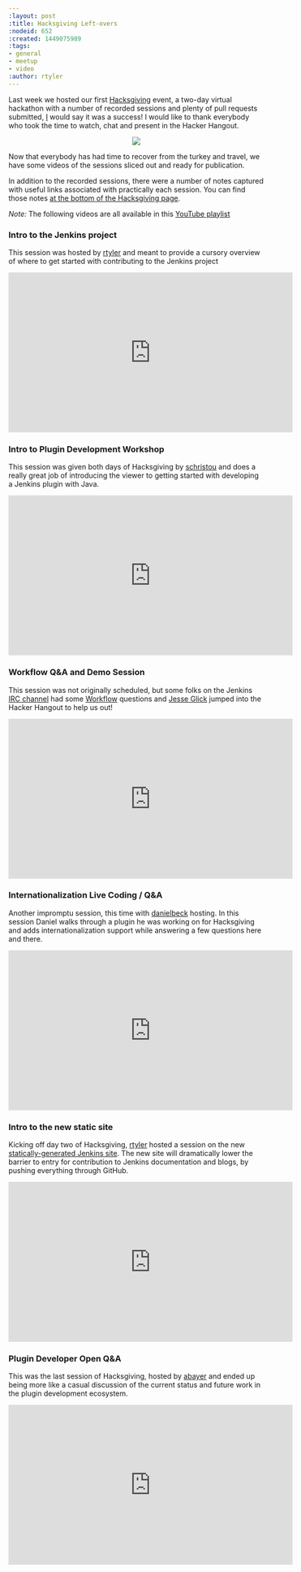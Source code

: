 ```yaml
---
:layout: post
:title: Hacksgiving Left-overs
:nodeid: 652
:created: 1449075989
:tags:
- general
- meetup
- video
:author: rtyler
---
```

Last week we hosted our first [Hacksgiving](https://wiki.jenkins-ci.org/display/JENKINS/Hacksgiving+2015) event, a two-day virtual hackathon with a number of recorded sessions and plenty of pull requests submitted, [I](https://github.com/rtyler) would say it was a success! I would like to thank everybody who took the time to watch, chat and present in the Hacker Hangout. 


<center><img src="https://agentdero.cachefly.net/continuousblog/hacksgiving-platter.png"/></center>


Now that everybody has had time to recover from the turkey and travel, we have some videos of the sessions sliced out and ready for publication.

In addition to the recorded sessions, there were a number of notes captured with useful links associated with practically each session. You can find those notes [at the bottom of the Hacksgiving page](https://wiki.jenkins-ci.org/display/JENKINS/Hacksgiving+2015#Hacksgiving2015-HacksgivingNotes).

*Note:* The following videos are all available in this [YouTube playlist](https://www.youtube.com/playlist?list=PLN7ajX_VdyaOX2dHsUpLGUMewG_TFdsP2)

### Intro to the Jenkins project

This session was hosted by [rtyler](https://github.com/rtyler) and meant to provide a cursory overview of where to get started with contributing to the Jenkins project


<center>
<iframe width="560" height="315" src="https://www.youtube-nocookie.com/embed/RV_VqY3H1II?list=PLN7ajX_VdyaOX2dHsUpLGUMewG_TFdsP2" frameborder="0" allowfullscreen></iframe>
</center>


### Intro to Plugin Development Workshop

This session was given both days of Hacksgiving by [schristou](https://github.com/christ66) and does a really great job of introducing the viewer to getting started with developing a Jenkins plugin with Java.


<center>
<iframe width="560" height="315" src="https://www.youtube-nocookie.com/embed/eUzYZZsNBIA?list=PLN7ajX_VdyaOX2dHsUpLGUMewG_TFdsP2" frameborder="0" allowfullscreen></iframe>
</center>



### Workflow Q&A and Demo Session

This session was not originally scheduled, but some folks on the Jenkins [IRC channel](https://wiki.jenkins-ci.org/display/JENKINS/IRC+Channel) had some [Workflow](https://github.com/jenkinsci/workflow-plugin) questions and [Jesse Glick](https://github.com/jglick) jumped into the Hacker Hangout to help us out!


<center>
<iframe width="560" height="315" src="https://www.youtube-nocookie.com/embed/-b4MdGAvUz0?list=PLN7ajX_VdyaOX2dHsUpLGUMewG_TFdsP2" frameborder="0" allowfullscreen></iframe>
</center>


### Internationalization Live Coding / Q&A

Another impromptu session, this time with [danielbeck](https://github.com/daniel-beck) hosting. In this session Daniel walks through a plugin he was working on for Hacksgiving and adds internationalization support while answering a few questions here and there.

<center>
<iframe width="560" height="315" src="https://www.youtube-nocookie.com/embed/4UxVffTpf4A?list=PLN7ajX_VdyaOX2dHsUpLGUMewG_TFdsP2" frameborder="0" allowfullscreen></iframe>
</center>

### Intro to the new static site


Kicking off day two of Hacksgiving, [rtyler](https://github.com/rtyler) hosted a session on the new [statically-generated Jenkins site](https://github.com/jenkinsci/jenkins.io). The new site will dramatically lower the barrier to entry for contribution to Jenkins documentation and blogs, by pushing everything through GitHub.

<center>
<iframe width="560" height="315" src="https://www.youtube-nocookie.com/embed/1wMKQ70pEug?list=PLN7ajX_VdyaOX2dHsUpLGUMewG_TFdsP2" frameborder="0" allowfullscreen></iframe>
</center>

### Plugin Developer Open Q&A

This was the last session of Hacksgiving, hosted by [abayer](https://github.com/abayer) and ended up being more like a casual discussion of the current status and future work in the plugin development ecosystem.

<center><iframe width="560" height="315" src="https://www.youtube-nocookie.com/embed/0QI-gg-AqZY?list=PLN7ajX_VdyaOX2dHsUpLGUMewG_TFdsP2" frameborder="0" allowfullscreen></iframe></center>
